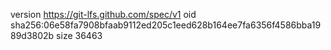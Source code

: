 version https://git-lfs.github.com/spec/v1
oid sha256:06e58fa7908bfaab9112ed205c1eed628b164ee7fa6356f4586bba1989d3802b
size 36463
